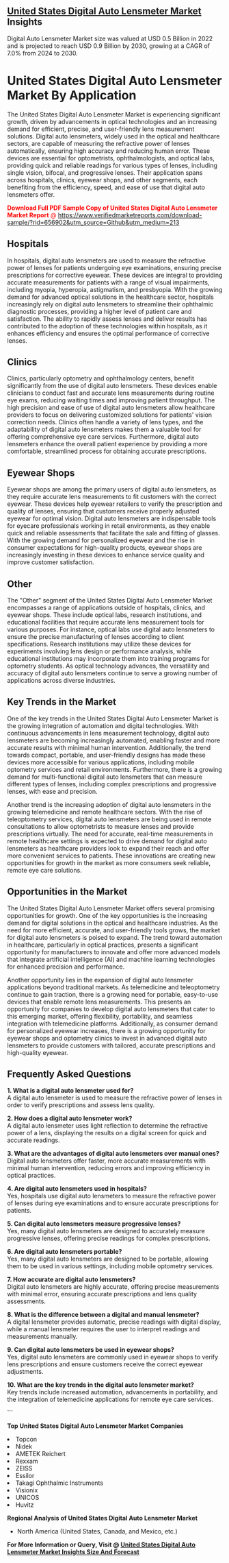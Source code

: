 <h2><a href="https://www.verifiedmarketreports.com/download-sample/?rid=656902&amp;utm_source=Github&amp;utm_medium=213" target="_blank">United States Digital Auto Lensmeter Market</a> Insights</h2><p>Digital Auto Lensmeter Market size was valued at USD 0.5 Billion in 2022 and is projected to reach USD 0.9 Billion by 2030, growing at a CAGR of 7.0% from 2024 to 2030.</p><p><h1>United States Digital Auto Lensmeter Market By Application</h1><p>The United States Digital Auto Lensmeter Market is experiencing significant growth, driven by advancements in optical technologies and an increasing demand for efficient, precise, and user-friendly lens measurement solutions. Digital auto lensmeters, widely used in the optical and healthcare sectors, are capable of measuring the refractive power of lenses automatically, ensuring high accuracy and reducing human error. These devices are essential for optometrists, ophthalmologists, and optical labs, providing quick and reliable readings for various types of lenses, including single vision, bifocal, and progressive lenses. Their application spans across hospitals, clinics, eyewear shops, and other segments, each benefiting from the efficiency, speed, and ease of use that digital auto lensmeters offer. <p><span class=""><span style="color: #ff0000;"><strong>Download Full PDF Sample Copy of United States Digital Auto Lensmeter Market Report</strong> @ </span><a href="https://www.verifiedmarketreports.com/download-sample/?rid=656902&amp;utm_source=Github&amp;utm_medium=213" target="_blank">https://www.verifiedmarketreports.com/download-sample/?rid=656902&amp;utm_source=Github&amp;utm_medium=213</a></span></p><h2>Hospitals</h2><p>In hospitals, digital auto lensmeters are used to measure the refractive power of lenses for patients undergoing eye examinations, ensuring precise prescriptions for corrective eyewear. These devices are integral to providing accurate measurements for patients with a range of visual impairments, including myopia, hyperopia, astigmatism, and presbyopia. With the growing demand for advanced optical solutions in the healthcare sector, hospitals increasingly rely on digital auto lensmeters to streamline their ophthalmic diagnostic processes, providing a higher level of patient care and satisfaction. The ability to rapidly assess lenses and deliver results has contributed to the adoption of these technologies within hospitals, as it enhances efficiency and ensures the optimal performance of corrective lenses.<h2>Clinics</h2><p>Clinics, particularly optometry and ophthalmology centers, benefit significantly from the use of digital auto lensmeters. These devices enable clinicians to conduct fast and accurate lens measurements during routine eye exams, reducing waiting times and improving patient throughput. The high precision and ease of use of digital auto lensmeters allow healthcare providers to focus on delivering customized solutions for patients' vision correction needs. Clinics often handle a variety of lens types, and the adaptability of digital auto lensmeters makes them a valuable tool for offering comprehensive eye care services. Furthermore, digital auto lensmeters enhance the overall patient experience by providing a more comfortable, streamlined process for obtaining accurate prescriptions.<h2>Eyewear Shops</h2><p>Eyewear shops are among the primary users of digital auto lensmeters, as they require accurate lens measurements to fit customers with the correct eyewear. These devices help eyewear retailers to verify the prescription and quality of lenses, ensuring that customers receive properly adjusted eyewear for optimal vision. Digital auto lensmeters are indispensable tools for eyecare professionals working in retail environments, as they enable quick and reliable assessments that facilitate the sale and fitting of glasses. With the growing demand for personalized eyewear and the rise in consumer expectations for high-quality products, eyewear shops are increasingly investing in these devices to enhance service quality and improve customer satisfaction.<h2>Other</h2><p>The "Other" segment of the United States Digital Auto Lensmeter Market encompasses a range of applications outside of hospitals, clinics, and eyewear shops. These include optical labs, research institutions, and educational facilities that require accurate lens measurement tools for various purposes. For instance, optical labs use digital auto lensmeters to ensure the precise manufacturing of lenses according to client specifications. Research institutions may utilize these devices for experiments involving lens design or performance analysis, while educational institutions may incorporate them into training programs for optometry students. As optical technology advances, the versatility and accuracy of digital auto lensmeters continue to serve a growing number of applications across diverse industries.<h2>Key Trends in the Market</h2><p>One of the key trends in the United States Digital Auto Lensmeter Market is the growing integration of automation and digital technologies. With continuous advancements in lens measurement technology, digital auto lensmeters are becoming increasingly automated, enabling faster and more accurate results with minimal human intervention. Additionally, the trend towards compact, portable, and user-friendly designs has made these devices more accessible for various applications, including mobile optometry services and retail environments. Furthermore, there is a growing demand for multi-functional digital auto lensmeters that can measure different types of lenses, including complex prescriptions and progressive lenses, with ease and precision.</p><p>Another trend is the increasing adoption of digital auto lensmeters in the growing telemedicine and remote healthcare sectors. With the rise of teleoptometry services, digital auto lensmeters are being used in remote consultations to allow optometrists to measure lenses and provide prescriptions virtually. The need for accurate, real-time measurements in remote healthcare settings is expected to drive demand for digital auto lensmeters as healthcare providers look to expand their reach and offer more convenient services to patients. These innovations are creating new opportunities for growth in the market as more consumers seek reliable, remote eye care solutions.</p><h2>Opportunities in the Market</h2><p>The United States Digital Auto Lensmeter Market offers several promising opportunities for growth. One of the key opportunities is the increasing demand for digital solutions in the optical and healthcare industries. As the need for more efficient, accurate, and user-friendly tools grows, the market for digital auto lensmeters is poised to expand. The trend toward automation in healthcare, particularly in optical practices, presents a significant opportunity for manufacturers to innovate and offer more advanced models that integrate artificial intelligence (AI) and machine learning technologies for enhanced precision and performance.</p><p>Another opportunity lies in the expansion of digital auto lensmeter applications beyond traditional markets. As telemedicine and teleoptometry continue to gain traction, there is a growing need for portable, easy-to-use devices that enable remote lens measurements. This presents an opportunity for companies to develop digital auto lensmeters that cater to this emerging market, offering flexibility, portability, and seamless integration with telemedicine platforms. Additionally, as consumer demand for personalized eyewear increases, there is a growing opportunity for eyewear shops and optometry clinics to invest in advanced digital auto lensmeters to provide customers with tailored, accurate prescriptions and high-quality eyewear.</p><h2>Frequently Asked Questions</h2><p><b>1. What is a digital auto lensmeter used for?</b><br> A digital auto lensmeter is used to measure the refractive power of lenses in order to verify prescriptions and assess lens quality.</p><p><b>2. How does a digital auto lensmeter work?</b><br> A digital auto lensmeter uses light reflection to determine the refractive power of a lens, displaying the results on a digital screen for quick and accurate readings.</p><p><b>3. What are the advantages of digital auto lensmeters over manual ones?</b><br> Digital auto lensmeters offer faster, more accurate measurements with minimal human intervention, reducing errors and improving efficiency in optical practices.</p><p><b>4. Are digital auto lensmeters used in hospitals?</b><br> Yes, hospitals use digital auto lensmeters to measure the refractive power of lenses during eye examinations and to ensure accurate prescriptions for patients.</p><p><b>5. Can digital auto lensmeters measure progressive lenses?</b><br> Yes, many digital auto lensmeters are designed to accurately measure progressive lenses, offering precise readings for complex prescriptions.</p><p><b>6. Are digital auto lensmeters portable?</b><br> Yes, many digital auto lensmeters are designed to be portable, allowing them to be used in various settings, including mobile optometry services.</p><p><b>7. How accurate are digital auto lensmeters?</b><br> Digital auto lensmeters are highly accurate, offering precise measurements with minimal error, ensuring accurate prescriptions and lens quality assessments.</p><p><b>8. What is the difference between a digital and manual lensmeter?</b><br> A digital lensmeter provides automatic, precise readings with digital display, while a manual lensmeter requires the user to interpret readings and measurements manually.</p><p><b>9. Can digital auto lensmeters be used in eyewear shops?</b><br> Yes, digital auto lensmeters are commonly used in eyewear shops to verify lens prescriptions and ensure customers receive the correct eyewear adjustments.</p><p><b>10. What are the key trends in the digital auto lensmeter market?</b><br> Key trends include increased automation, advancements in portability, and the integration of telemedicine applications for remote eye care services.</p>```</p><p><strong>Top United States Digital Auto Lensmeter Market Companies</strong></p><div data-test-id=""><p><li>Topcon</li><li> Nidek</li><li> AMETEK Reichert</li><li> Rexxam</li><li> ZEISS</li><li> Essilor</li><li> Takagi Ophthalmic Instruments</li><li> Visionix</li><li> UNICOS</li><li> Huvitz</li></p><div><strong>Regional Analysis of&nbsp;United States Digital Auto Lensmeter Market</strong></div><ul><li dir="ltr"><p dir="ltr">North America&nbsp;(United States, Canada, and Mexico, etc.)</p></li></ul><p><strong>For More Information or Query, Visit @&nbsp;</strong><strong><a href="https://www.verifiedmarketreports.com/product/digital-auto-lensmeter-market/?utm_source=Github&amp;utm_medium=213" target="_blank">United States Digital Auto Lensmeter Market Insights Size And Forecast</a></strong></p></div>
